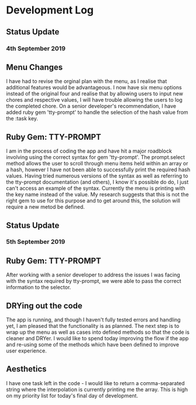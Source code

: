 # Development Log

## Status Update
### 4th September 2019

## Menu Changes
I have had to revise the orginal plan with the menu, as I realise that additional features would be advantageous.  I now have six menu options instead of the original four and realise that by allowing users to input new chores and respective values, I will have trouble allowing the users to log the completed chore.  On a senior developer's recommendation, I have added ruby gem 'tty-prompt' to handle the selection of the hash value from the :task key.

## Ruby Gem: TTY-PROMPT
I am in the process of coding the app and have hit a major roadblock involving using the correct syntax for gem 'tty-prompt'.  The prompt.select method allows the user to scroll through menu items held within an array or a hash, however I have not been able to successfully print the required hash values.  Having tried numerous versions of the syntax as well as referring to the tty-prompt documentation (and others), I know it's possible do do, I just can't access an example of the syntax.  Currently the menu is printing with the key name instead of the value.  My research suggests that this is not the right gem to use for this purpose and to get around this, the solution will require a new metod be defined.


## Status Update
### 5th September 2019

## Ruby Gem: TTY-PROMPT
After working with a senior developer to address the issues I was facing with the syntax required by tty-prompt, we were able to pass the correct information to the selector. 

## DRYing out the code
The app is running, and though I haven't fully tested errors and handling yet, I am pleased that the functionality is as planned. The next step is to wrap up the menu as well as cases into defined methods so that the code is cleaner and DRYer. I would like to spend today improving the flow if the app and re-using some of the methods which have been defined to improve user experience.

## Aesthetics
I have one task left in the code - I would like to return a comma-separated string where the interpolation is currently printing me the array. This is high on my priority list for today's final day of development.
